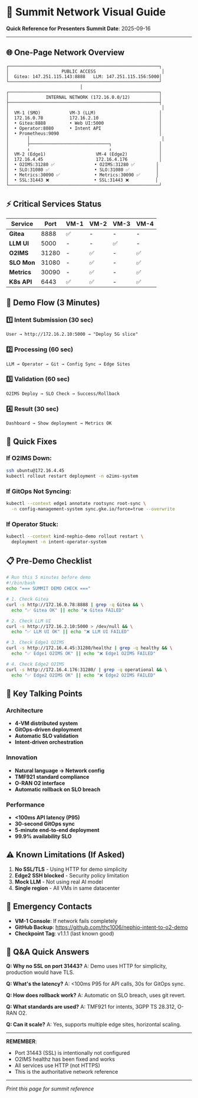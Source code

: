 # 🎯 Summit Network Visual Guide

**Quick Reference for Presenters**
**Summit Date**: 2025-09-16

---

## 🌐 One-Page Network Overview

```
┌─────────────────────────────────────────────────────────┐
│                    PUBLIC ACCESS                         │
│  Gitea: 147.251.115.143:8888   LLM: 147.251.115.156:5000│
└─────────────────────────────────────────────────────────┘
                            │
┌─────────────────────────────────────────────────────────┐
│              INTERNAL NETWORK (172.16.0.0/12)           │
├─────────────────────────────────────────────────────────┤
│                                                          │
│  VM-1 (SMO)           VM-3 (LLM)                        │
│  172.16.0.78          172.16.2.10                       │
│  • Gitea:8888         • Web UI:5000                     │
│  • Operator:8080      • Intent API                      │
│  • Prometheus:9090                                      │
│       │                                                  │
│       ├──────────────────────────────┐                  │
│       ↓                              ↓                  │
│  VM-2 (Edge1)                   VM-4 (Edge2)            │
│  172.16.4.45                    172.16.4.176            │
│  • O2IMS:31280 ✅               • O2IMS:31280 ✅        │
│  • SLO:31080 ✅                 • SLO:31080 ✅          │
│  • Metrics:30090 ✅             • Metrics:30090 ✅      │
│  • SSL:31443 ❌                 • SSL:31443 ❌          │
└─────────────────────────────────────────────────────────┘
```

## ⚡ Critical Services Status

| Service | Port | VM-1 | VM-2 | VM-3 | VM-4 |
|---------|------|------|------|------|------|
| **Gitea** | 8888 | ✅ | - | - | - |
| **LLM UI** | 5000 | - | - | ✅ | - |
| **O2IMS** | 31280 | - | ✅ | - | ✅ |
| **SLO Mon** | 31080 | - | ✅ | - | ✅ |
| **Metrics** | 30090 | - | ✅ | - | ✅ |
| **K8s API** | 6443 | ✅ | ✅ | - | ✅ |

## 🔄 Demo Flow (3 Minutes)

### 1️⃣ Intent Submission (30 sec)
```
User → http://172.16.2.10:5000 → "Deploy 5G slice"
```

### 2️⃣ Processing (60 sec)
```
LLM → Operator → Git → Config Sync → Edge Sites
```

### 3️⃣ Validation (60 sec)
```
O2IMS Deploy → SLO Check → Success/Rollback
```

### 4️⃣ Result (30 sec)
```
Dashboard → Show deployment → Metrics OK
```

## 🚨 Quick Fixes

### If O2IMS Down:
```bash
ssh ubuntu@172.16.4.45
kubectl rollout restart deployment -n o2ims-system
```

### If GitOps Not Syncing:
```bash
kubectl --context edge1 annotate rootsync root-sync \
  -n config-management-system sync.gke.io/force=true --overwrite
```

### If Operator Stuck:
```bash
kubectl --context kind-nephio-demo rollout restart \
  deployment -n intent-operator-system
```

## 📋 Pre-Demo Checklist

```bash
# Run this 5 minutes before demo
#!/bin/bash
echo "=== SUMMIT DEMO CHECK ==="

# 1. Check Gitea
curl -s http://172.16.0.78:8888 | grep -q Gitea && \
  echo "✅ Gitea OK" || echo "❌ Gitea FAILED"

# 2. Check LLM UI
curl -s http://172.16.2.10:5000 > /dev/null && \
  echo "✅ LLM UI OK" || echo "❌ LLM UI FAILED"

# 3. Check Edge1 O2IMS
curl -s http://172.16.4.45:31280/healthz | grep -q healthy && \
  echo "✅ Edge1 O2IMS OK" || echo "❌ Edge1 O2IMS FAILED"

# 4. Check Edge2 O2IMS
curl -s http://172.16.4.176:31280/ | grep -q operational && \
  echo "✅ Edge2 O2IMS OK" || echo "❌ Edge2 O2IMS FAILED"
```

## 🎯 Key Talking Points

### Architecture
- **4-VM distributed system**
- **GitOps-driven deployment**
- **Automatic SLO validation**
- **Intent-driven orchestration**

### Innovation
- **Natural language → Network config**
- **TMF921 standard compliance**
- **O-RAN O2 interface**
- **Automatic rollback on SLO breach**

### Performance
- **<100ms API latency (P95)**
- **30-second GitOps sync**
- **5-minute end-to-end deployment**
- **99.9% availability SLO**

## ⚠️ Known Limitations (If Asked)

1. **No SSL/TLS** - Using HTTP for demo simplicity
2. **Edge2 SSH blocked** - Security policy limitation
3. **Mock LLM** - Not using real AI model
4. **Single region** - All VMs in same datacenter

## 🔧 Emergency Contacts

- **VM-1 Console**: If network fails completely
- **GitHub Backup**: https://github.com/thc1006/nephio-intent-to-o2-demo
- **Checkpoint Tag**: v1.1.1 (last known good)

## 📝 Q&A Quick Answers

**Q: Why no SSL on port 31443?**
A: Demo uses HTTP for simplicity, production would have TLS.

**Q: What's the latency?**
A: <100ms P95 for API calls, 30s for GitOps sync.

**Q: How does rollback work?**
A: Automatic on SLO breach, uses git revert.

**Q: What standards are used?**
A: TMF921 for intents, 3GPP TS 28.312, O-RAN O2.

**Q: Can it scale?**
A: Yes, supports multiple edge sites, horizontal scaling.

---

**REMEMBER**:
- Port 31443 (SSL) is intentionally not configured
- O2IMS healthz has been fixed and works
- All services use HTTP (not HTTPS)
- This is the authoritative network reference

---

*Print this page for summit reference*